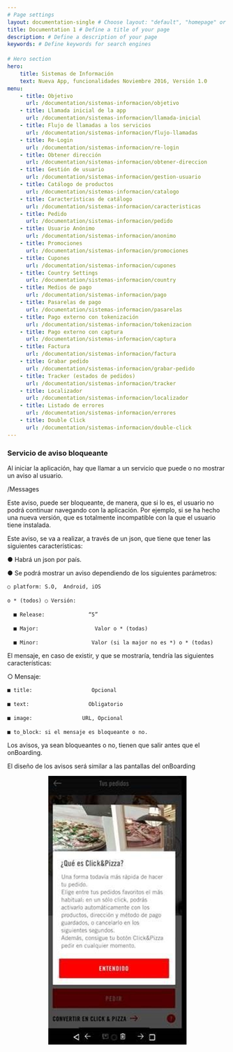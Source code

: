 ```yaml
---
# Page settings
layout: documentation-single # Choose layout: "default", "homepage" or "documentation-archive"
title: Documentation 1 # Define a title of your page
description: # Define a description of your page
keywords: # Define keywords for search engines

# Hero section
hero:
    title: Sistemas de Información
    text: Nueva App, funcionalidades Noviembre 2016, Versión 1.0
menu:
    - title: Objetivo
      url: /documentation/sistemas-informacion/objetivo
    - title: Llamada inicial de la app
      url: /documentation/sistemas-informacion/llamada-inicial
    - title: Flujo de llamadas a los servicios 
      url: /documentation/sistemas-informacion/flujo-llamadas
    - title: Re-Login
      url: /documentation/sistemas-informacion/re-login
    - title: Obtener dirección
      url: /documentation/sistemas-informacion/obtener-direccion
    - title: Gestión de usuario
      url: /documentation/sistemas-informacion/gestion-usuario
    - title: Catálogo de productos
      url: /documentation/sistemas-informacion/catalogo
    - title: Características de catálogo
      url: /documentation/sistemas-informacion/caracteristicas
    - title: Pedido
      url: /documentation/sistemas-informacion/pedido
    - title: Usuario Anónimo
      url: /documentation/sistemas-informacion/anonimo
    - title: Promociones
      url: /documentation/sistemas-informacion/promociones
    - title: Cupones
      url: /documentation/sistemas-informacion/cupones
    - title: Country Settings
      url: /documentation/sistemas-informacion/country
    - title: Medios de pago
      url: /documentation/sistemas-informacion/pago
    - title: Pasarelas de pago
      url: /documentation/sistemas-informacion/pasarelas
    - title: Pago externo con tokenización
      url: /documentation/sistemas-informacion/tokenizacion
    - title: Pago externo con captura
      url: /documentation/sistemas-informacion/captura
    - title: Factura
      url: /documentation/sistemas-informacion/factura
    - title: Grabar pedido
      url: /documentation/sistemas-informacion/grabar-pedido
    - title: Tracker (estados de pedidos)
      url: /documentation/sistemas-informacion/tracker
    - title: Localizador
      url: /documentation/sistemas-informacion/localizador
    - title: Listado de errores
      url: /documentation/sistemas-informacion/errores
    - title: Double Click
      url: /documentation/sistemas-informacion/double-click
---
```


### Servicio de aviso bloqueante 
Al iniciar la aplicación, hay que llamar a un servicio que puede o no mostrar un aviso al usuario.

/Messages

Este aviso, puede ser bloqueante, de manera, que si lo es, el usuario no podrá continuar navegando con la aplicación. Por ejemplo, si se ha hecho una nueva versión, que es totalmente incompatible con la que el usuario tiene instalada.

Este aviso, se va a realizar, a través de un json, que tiene que tener las siguientes características:

 ● Habrá un json por país. 
 
 ● Se podrá mostrar un aviso dependiendo de los siguientes parámetros:

    ○ platform: S.O,  Android, iOS 
 
    o * (todos) ○ Versión:

      ■ Release:              “5” 
 
      ■ Major:                  Valor o * (todas) 
 
      ■ Minor:                 Valor (si la major no es *) o * (todas)

 El mensaje, en caso de existir, y que se mostraría, tendría las siguientes características:

 ○ Mensaje:

    ■ title:                   Opcional 
 
    ■ text:                   Obligatorio 
 
    ■ image:                URL, Opcional
 
    ■ to_block: si el mensaje es bloqueante o no.

 Los avisos, ya sean bloqueantes o no, tienen que salir antes que el onBoarding.

 El diseño de los avisos será similar a las pantallas del onBoarding

 <p style="text-align: center;" >
 <img src="/dox-theme/assets/images/docs/sistemas-informacion/1.PNG" alt="Markdown Monster icon"/>
 </p>